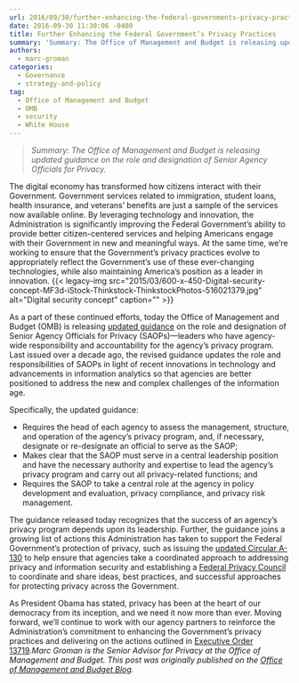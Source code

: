 ```yaml
---
url: 2016/09/30/further-enhancing-the-federal-governments-privacy-practices.md
date: 2016-09-30 11:30:06 -0400
title: Further Enhancing the Federal Government’s Privacy Practices
summary: 'Summary: The Office of Management and Budget is releasing updated guidance on the role and designation of Senior Agency Officials for Privacy. The digital economy has transformed how citizens interact with their Government. Government services related to immigration, student loans, health insurance, and veterans&rsquo; benefits are just a sample of the services now available online.'
authors:
  - marc-groman
categories:
  - Governance
  - strategy-and-policy
tag:
  - Office of Management and Budget
  - OMB
  - security
  - White House
---
```


> _Summary: The Office of Management and Budget is releasing updated guidance on the role and designation of Senior Agency Officials for Privacy._

The digital economy has transformed how citizens interact with their Government. Government services related to immigration, student loans, health insurance, and veterans’ benefits are just a sample of the services now available online. By leveraging technology and innovation, the Administration is significantly improving the Federal Government’s ability to provide better citizen-centered services and helping Americans engage with their Government in new and meaningful ways. At the same time, we’re working to ensure that the Government’s privacy practices evolve to appropriately reflect the Government’s use of these ever-changing technologies, while also maintaining America’s position as a leader in innovation. {{< legacy-img src="2015/03/600-x-450-Digital-security-concept-MF3d-iStock-Thinkstock-ThinkstockPhotos-516021379.jpg" alt="Digital security concept" caption="" >}} 

As a part of these continued efforts, today the Office of Management and Budget (OMB) is releasing [updated guidance](https://www.whitehouse.gov/sites/default/files/omb/memoranda/2016/m_16_24_0.pdf) on the role and designation of Senior Agency Officials for Privacy (SAOPs)—leaders who have agency-wide responsibility and accountability for the agency’s privacy program. Last issued over a decade ago, the revised guidance updates the role and responsibilities of SAOPs in light of recent innovations in technology and advancements in information analytics so that agencies are better positioned to address the new and complex challenges of the information age.

Specifically, the updated guidance:

  * Requires the head of each agency to assess the management, structure, and operation of the agency’s privacy program, and, if necessary, designate or re-designate an official to serve as the SAOP;
  * Makes clear that the SAOP must serve in a central leadership position and have the necessary authority and expertise to lead the agency’s privacy program and carry out all privacy-related functions; and
  * Requires the SAOP to take a central role at the agency in policy development and evaluation, privacy compliance, and privacy risk management.

The guidance released today recognizes that the success of an agency’s privacy program depends upon its leadership. Further, the guidance joins a growing list of actions this Administration has taken to support the Federal Government’s protection of privacy, such as issuing the [updated Circular A-130](https://www.whitehouse.gov/blog/2016/07/26/managing-federal-information-strategic-resource) to help ensure that agencies take a coordinated approach to addressing privacy and information security and establishing a [Federal Privacy Council](https://www.whitehouse.gov/blog/2016/03/12/federal-privacy-council-holds-inaugural-meeting-0) to coordinate and share ideas, best practices, and successful approaches for protecting privacy across the Government.

As President Obama has stated, privacy has been at the heart of our democracy from its inception, and we need it now more than ever. Moving forward, we’ll continue to work with our agency partners to reinforce the Administration’s commitment to enhancing the Government’s privacy practices and delivering on the actions outlined in [Executive Order 13719](https://www.whitehouse.gov/the-press-office/2016/02/09/executive-order-establishment-federal-privacy-council)._Marc Groman is the Senior Advisor for Privacy at the Office of Management and Budget._
_This post was originally published on the [Office of Management and Budget Blog](https://www.whitehouse.gov/omb/blog)._